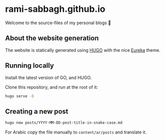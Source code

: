 
# rami-sabbagh.github.io

Welcome to the source-files of my personal blogs 👋

## About the website generation

The website is statically generated using [HUGO](https://gohugo.io/) with the nice [Eureka](https://themes.gohugo.io/themes/hugo-eureka/) theme.

## Running locally

Install the latest version of GO, and HUGO.

Clone this repository, and run at the root of it:

```bash
hugo serve -D
```

## Creating a new post

```bash
hugo new posts/YYYY-MM-DD-post-title-in-snake-case.md
```

For Arabic copy the file manually to `content/ar/posts` and translate it.
